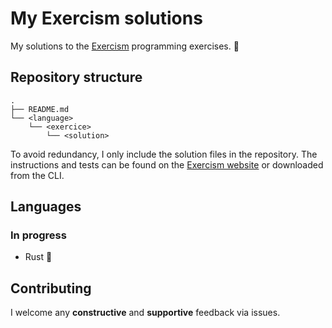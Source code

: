 # My Exercism solutions

My solutions to the [Exercism](https://exercism.org/) programming exercises. :rocket:

## Repository structure

```
.
├── README.md
└── <language>
    └── <exercice>
        └── <solution>
```

To avoid redundancy, I only include the solution files in the repository. The instructions and tests can be found on the [Exercism website](https://exercism.org/) or downloaded from the CLI.

## Languages

### In progress

- Rust :crab:

## Contributing

I welcome any **constructive** and **supportive** feedback via issues.
